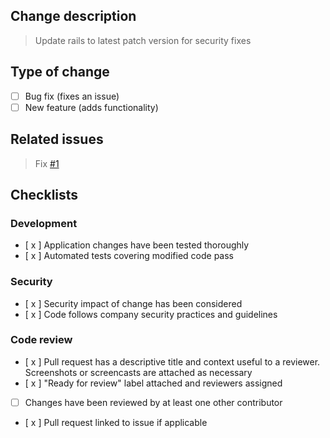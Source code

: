 ## Change description

> Update rails to latest patch version for security fixes

## Type of change
- [ ] Bug fix (fixes an issue)
- [ ] New feature (adds functionality)

## Related issues

> Fix [#1]() 

## Checklists

### Development

- [ x ] Application changes have been tested thoroughly
- [ x ] Automated tests covering modified code pass

### Security

- [ x ] Security impact of change has been considered
- [ x ] Code follows company security practices and guidelines

### Code review 

- [ x ] Pull request has a descriptive title and context useful to a reviewer. Screenshots or screencasts are attached as necessary
- [ x ] "Ready for review" label attached and reviewers assigned
- [ ] Changes have been reviewed by at least one other contributor
- [ x ] Pull request linked to issue if applicable
